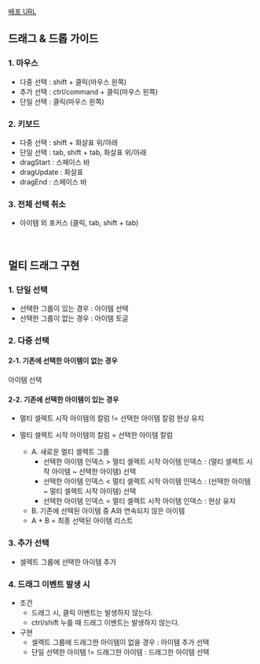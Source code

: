 [배포 URL](https://dragdrop-kimhayeon.netlify.app/)

## 드래그 & 드롭 가이드
### 1. 마우스
- 다중 선택 : shift + 클릭(마우스 왼쪽)
- 추가 선택 : ctrl/command + 클릭(마우스 왼쪽)
- 단일 선택 : 클릭(마우스 왼쪽)

### 2. 키보드
- 다중 선택 : shift + 화살표 위/아래
- 단일 선택 : tab, shift + tab, 화살표 위/아래
- dragStart : 스페이스 바
- dragUpdate : 화살표
- dragEnd : 스페이스 바

### 3. 전체 선택 취소
- 아이템 외 포커스 (클릭, tab, shift + tab)

<br>

## 멀티 드래그 구현

### 1. 단일 선택
- 선택한 그룹이 있는 경우 : 아이템 선택
- 선택한 그룹이 없는 경우 : 아이템 토글

### 2. 다중 선택
#### 2-1. 기존에 선택한 아이템이 없는 경우
아이템 선택

#### 2-2. 기존에 선택한 아이템이 있는 경우
- 멀티 셀렉트 시작 아이템의 칼럼 != 선택한 아이템 칼럼
현상 유지

- 멀티 셀렉트 시작 아이템의 칼럼 = 선택한 아이템 칼럼
  - A. 새로운 멀티 셀렉트 그룹
    - 선택한 아이템 인덱스 > 멀티 셀렉트 시작 아이템 인덱스 : (멀티 셀렉트 시작 아이템 ~ 선택한 아이템) 선택
    - 선택한 아이템 인덱스 < 멀티 셀렉트 시작 아이템 인덱스 : (선택한 아이템 ~ 멀티 셀렉트 시작 아이템) 선택
    - 선택한 아이템 인덱스 = 멀티 셀렉트 시작 아이템 인덱스 : 현상 유지
  - B. 기존에 선택된 아이템 중 A와 연속되지 않은 아이템
  - A + B = 최종 선택된 아이템 리스트

### 3. 추가 선택
- 셀렉트 그룹에 선택한 아이템 추가

### 4. 드래그 이벤트 발생 시
- 조건
  - 드래그 시, 클릭 이벤트는 발생하지 않는다.
  - ctrl/shift 누를 때 드래그 이벤트는 발생하지 않는다.
- 구현
  - 셀렉트 그룹에 드래그한 아이템이 없을 경우 : 아이템 추가 선택
  - 단일 선택한 아이템 != 드래그한 아이템 : 드래그한 아이템 선택
